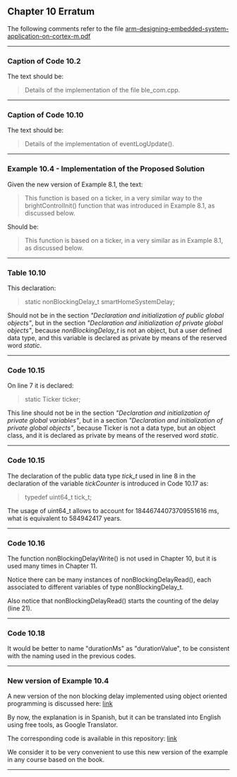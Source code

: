 ## Chapter 10 Erratum

The following comments refer to the file [arm-designing-embedded-system-application-on-cortex-m.pdf](https://armkeil.blob.core.windows.net/developer/Files/pdf/ebook/arm-designing-embedded-system-application-cortex-m.pdf)

---

### Caption of Code 10.2

The text should be:

> Details of the implementation of the file ble_com.cpp.

---

### Caption of Code 10.10

The text should be:

> Details of the implementation of eventLogUpdate().

---

### Example 10.4 - Implementation of the Proposed Solution

Given the new version of Example 8.1, the text:

> This function is based on a ticker, in a very similar way to the brightControlInit() function that was introduced in Example 8.1, as discussed below. 

Should be:

> This function is based on a ticker, in a very similar as in Example 8.1, as discussed below. 

---

### Table 10.10

This declaration:

> static nonBlockingDelay_t smartHomeSystemDelay;

Should not be in the section *"Declaration and initialization of public global objects"*, but in the section *"Declaration and initialization of private global objects"*, because *nonBlockingDelay_t* is not an object, but a user defined data type, and this variable is declared as private by means of the reserved word *static*. 

---

### Code 10.15

On line 7 it is declared:

> static Ticker ticker;

This line should not be in the section *"Declaration and initialization of private global variables"*, but in a section *"Declaration and initialization of private global objects"*, because Ticker is not a data type, but an object class, and it is declared as private by means of the reserved word *static*. 

---

### Code 10.15

The declaration of the public data type *tick_t* used in line 8 in the declaration of the variable *tickCounter* is introduced in Code 10.17 as:

> typedef uint64_t tick_t;

The usage of uint64_t allows to account for 18446744073709551616 ms, what is equivalent to 584942417 years.  

---

### Code 10.16

The function nonBlockingDelayWrite() is not used in Chapter 10, but it is used many times in Chapter 11.

Notice there can be many instances of nonBlockingDelayRead(), each associated to different variables of type nonBlockingDelay_t.

Also notice that nonBlockingDelayRead() starts the counting of the delay (line 21).

---

### Code 10.18

It would be better to name "durationMs" as "durationValue", to be consistent with the naming used in the previous codes.

---

### New version of Example 10.4

A new version of the non blocking delay implemented using object oriented programming is discussed here: [link](https://docs.google.com/presentation/d/1Nes_BPloZ3bdxhGMeBiJbHekbNqZmXbV/edit#slide=id.g1e95a0fcaa6_0_34) 

By now, the explanation is in Spanish, but it can be translated into English using free tools, as Google Translator.

The corresponding code is available in this repository: [link](https://github.com/alutenberg/example_10-4-Non-Blocking-Delay-Object/tree/master)

We consider it to be very convenient to use this new version of the example in any course based on the book. 

---
